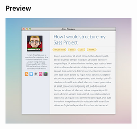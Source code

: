 ## Preview
![Preview](https://github.com/anasnakawa/anasnakawa.github.com/raw/master/psd/preview.jpg "Blog Preview")